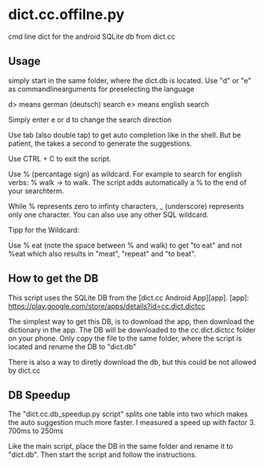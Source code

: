 # dict.cc.offilne.py
cmd line dict for the android SQLite db from dict.cc

## Usage
simply start in the same folder, where the dict.db is located.
Use "d" or "e" as commandlinearguments for preselecting the language

d> means german (deutsch) search
e> means english search

Simply enter e or d to change the search direction

Use tab (also double tap) to get auto completion like in the shell. But be patient, the takes a second to generate the suggestions.

Use CTRL + C to exit the script.

Use % (percantage sign) as wildcard. For example to search for english verbs: % walk -> to walk. The script adds automatically a % to the end of your searchterm.

While % represents zero to infinty characters, _ (underscore) represents only one character. You can also use any other SQL wildcard.

Tipp for the Wildcard:

Use % eat (note the space between % and walk) to get "to eat" and not %eat which also results in "meat", "repeat" and "to beat".

## How to get the DB
This script uses the SQLite DB from the [dict.cc Android App][app].
  [app]: https://play.google.com/store/apps/details?id=cc.dict.dictcc

The simplest way to get this DB, is to download the app, then download the dictionary in the app.
The DB will be downloaded to the cc.dict.dictcc folder on your phone.
Only copy the file to the same folder, where the script is located and rename the DB to "dict.db"

There is also a way to diretly download the db, but this could be not allowed by dict.cc

## DB Speedup
The "dict.cc.db_speedup.py script" splits one table into two which makes the auto suggestion much more faster. I measured a speed up with factor 3. 700ms to 250ms

Like the main script, place the DB in the same folder and rename it to "dict.db". Then start the script and follow the instructions. 
